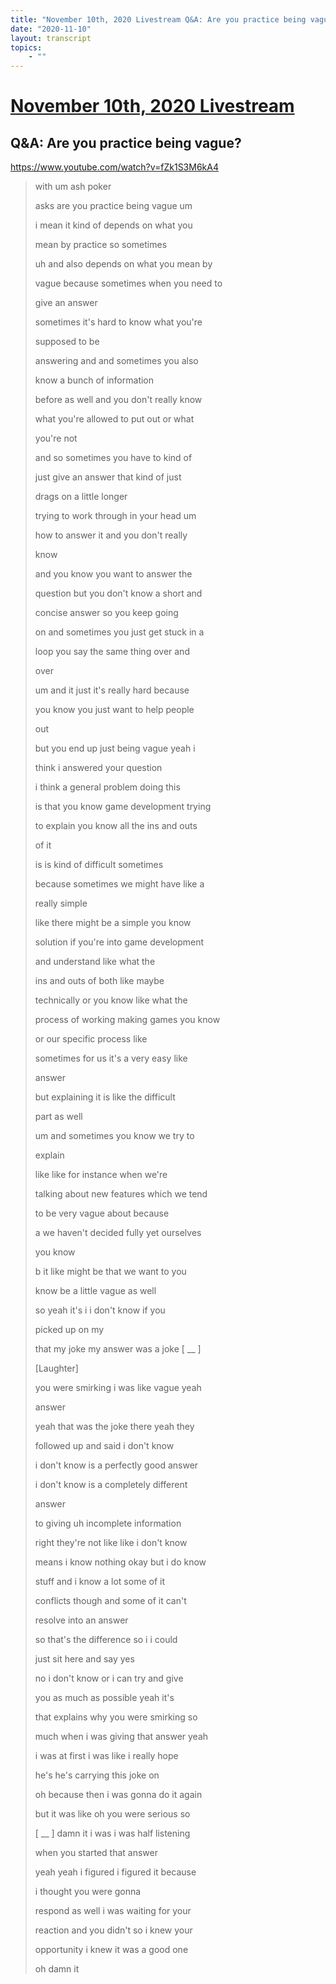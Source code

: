 ```yaml
---
title: "November 10th, 2020 Livestream Q&A: Are you practice being vague?"
date: "2020-11-10"
layout: transcript
topics:
    - ""
---
```

# [November 10th, 2020 Livestream](../2020-11-10.md)
## Q&A: Are you practice being vague?
https://www.youtube.com/watch?v=fZk1S3M6kA4
> with um ash poker
> 
> asks are you practice being vague um
> 
> i mean it kind of depends on what you
> 
> mean by practice so sometimes
> 
> uh and also depends on what you mean by
> 
> vague because sometimes when you need to
> 
> give an answer
> 
> sometimes it's hard to know what you're
> 
> supposed to be
> 
> answering and and sometimes you also
> 
> know a bunch of information
> 
> before as well and you don't really know
> 
> what you're allowed to put out or what
> 
> you're not
> 
> and so sometimes you have to kind of
> 
> just give an answer that kind of just
> 
> drags on a little longer
> 
> trying to work through in your head um
> 
> how to answer it and you don't really
> 
> know
> 
> and you know you want to answer the
> 
> question but you don't know a short and
> 
> concise answer so you keep going
> 
> on and sometimes you just get stuck in a
> 
> loop you say the same thing over and
> 
> over
> 
> um and it just it's really hard because
> 
> you know you just want to help people
> 
> out
> 
> but you end up just being vague yeah i
> 
> think i answered your question
> 
> i think a general problem doing this
> 
> is that you know game development trying
> 
> to explain you know all the ins and outs
> 
> of it
> 
> is is kind of difficult sometimes
> 
> because sometimes we might have like a
> 
> really simple
> 
> like there might be a simple you know
> 
> solution if you're into game development
> 
> and understand like what the
> 
> ins and outs of both like maybe
> 
> technically or you know like what the
> 
> process of working making games you know
> 
> or our specific process like
> 
> sometimes for us it's a very easy like
> 
> answer
> 
> but explaining it is like the difficult
> 
> part as well
> 
> um and sometimes you know we try to
> 
> explain
> 
> like like for instance when we're
> 
> talking about new features which we tend
> 
> to be very vague about because
> 
> a we haven't decided fully yet ourselves
> 
> you know
> 
> b it like might be that we want to you
> 
> know be a little vague as well
> 
> so yeah it's i i don't know if you
> 
> picked up on my
> 
> that my joke my answer was a joke [ __ ]
> 
> [Laughter]
> 
> you were smirking i was like vague yeah
> 
> answer
> 
> yeah that was the joke there yeah they
> 
> followed up and said i don't know
> 
> i don't know is a perfectly good answer
> 
> i don't know is a completely different
> 
> answer
> 
> to giving uh incomplete information
> 
> right they're not like like i don't know
> 
> means i know nothing okay but i do know
> 
> stuff and i know a lot some of it
> 
> conflicts though and some of it can't
> 
> resolve into an answer
> 
> so that's the difference so i i could
> 
> just sit here and say yes
> 
> no i don't know or i can try and give
> 
> you as much as possible yeah it's
> 
> that explains why you were smirking so
> 
> much when i was giving that answer yeah
> 
> i was at first i was like i really hope
> 
> he's he's carrying this joke on
> 
> oh because then i was gonna do it again
> 
> but it was like oh you were serious so
> 
> [ __ ] damn it i was i was half listening
> 
> when you started that answer
> 
> yeah yeah i figured i figured it because
> 
> i thought you were gonna
> 
> respond as well i was waiting for your
> 
> reaction and you didn't so i knew your
> 
> opportunity i knew it was a good one
> 
> oh damn it
> 
